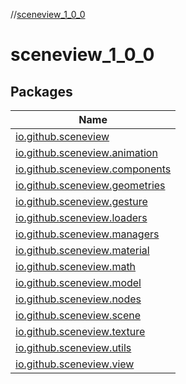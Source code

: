 //[sceneview_1_0_0](index.md)

# sceneview_1_0_0

## Packages

| Name |
|---|
| [io.github.sceneview](sceneview_1_0_0/io.github.sceneview/index.md) |
| [io.github.sceneview.animation](sceneview_1_0_0/io.github.sceneview.animation/index.md) |
| [io.github.sceneview.components](sceneview_1_0_0/io.github.sceneview.components/index.md) |
| [io.github.sceneview.geometries](sceneview_1_0_0/io.github.sceneview.geometries/index.md) |
| [io.github.sceneview.gesture](sceneview_1_0_0/io.github.sceneview.gesture/index.md) |
| [io.github.sceneview.loaders](sceneview_1_0_0/io.github.sceneview.loaders/index.md) |
| [io.github.sceneview.managers](sceneview_1_0_0/io.github.sceneview.managers/index.md) |
| [io.github.sceneview.material](sceneview_1_0_0/io.github.sceneview.material/index.md) |
| [io.github.sceneview.math](sceneview_1_0_0/io.github.sceneview.math/index.md) |
| [io.github.sceneview.model](sceneview_1_0_0/io.github.sceneview.model/index.md) |
| [io.github.sceneview.nodes](sceneview_1_0_0/io.github.sceneview.nodes/index.md) |
| [io.github.sceneview.scene](sceneview_1_0_0/io.github.sceneview.scene/index.md) |
| [io.github.sceneview.texture](sceneview_1_0_0/io.github.sceneview.texture/index.md) |
| [io.github.sceneview.utils](sceneview_1_0_0/io.github.sceneview.utils/index.md) |
| [io.github.sceneview.view](sceneview_1_0_0/io.github.sceneview.view/index.md) |
